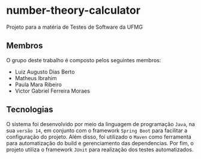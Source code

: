 # number-theory-calculator

Projeto para a matéria de Testes de Software da UFMG

## Membros

O grupo deste trabalho é composto pelos seguintes membros:

- Luiz Augusto Dias Berto
- Matheus Ibrahim
- Paula Mara Ribeiro
- Victor Gabriel Ferreira Moraes

## Tecnologias

O sistema foi desenvolvido por meio da linguagem de programação `Java`, na sua `versão 14`, em conjunto com o framework `Spring Boot` para facilitar a configuração do projeto. Além disso, foi utilizado o `Maven` como ferramenta para automatização do build e gerenciamento das dependencias. Por fim, o projeto utiliza o framework `JUnit` para realização dos testes automatizados.

